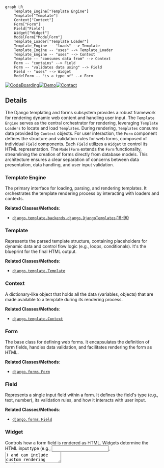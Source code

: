 ```mermaid
graph LR
    Template_Engine["Template Engine"]
    Template["Template"]
    Context["Context"]
    Form["Form"]
    Field["Field"]
    Widget["Widget"]
    ModelForm["ModelForm"]
    Template_Loader["Template Loader"]
    Template_Engine -- "loads" --> Template
    Template_Engine -- "uses" --> Template_Loader
    Template_Engine -- "uses" --> Context
    Template -- "consumes data from" --> Context
    Form -- "contains" --> Field
    Form -- "validates data using" --> Field
    Field -- "uses" --> Widget
    ModelForm -- "is a type of" --> Form
```

[![CodeBoarding](https://img.shields.io/badge/Generated%20by-CodeBoarding-9cf?style=flat-square)](https://github.com/CodeBoarding/CodeBoarding)[![Demo](https://img.shields.io/badge/Try%20our-Demo-blue?style=flat-square)](https://www.codeboarding.org/demo)[![Contact](https://img.shields.io/badge/Contact%20us%20-%20contact@codeboarding.org-lightgrey?style=flat-square)](mailto:contact@codeboarding.org)

## Details

The Django templating and forms subsystem provides a robust framework for rendering dynamic web content and handling user input. The `Template Engine` serves as the central orchestrator for rendering, leveraging `Template Loaders` to locate and load `Templates`. During rendering, `Templates` consume data provided by `Context` objects. For user interaction, the `Form` component defines the structure and validation rules for web forms, composed of individual `Field` components. Each `Field` utilizes a `Widget` to control its HTML representation. The `ModelForm` extends the `Form` functionality, streamlining the creation of forms directly from database models. This architecture ensures a clear separation of concerns between data presentation, data handling, and user input validation.

### Template Engine
The primary interface for loading, parsing, and rendering templates. It orchestrates the template rendering process by interacting with loaders and contexts.


**Related Classes/Methods**:

- <a href="https://github.com/django/django/blob/main/django/template/backends/django.py#L16-L90" target="_blank" rel="noopener noreferrer">`django.template.backends.django.DjangoTemplates`:16-90</a>


### Template
Represents the parsed template structure, containing placeholders for dynamic data and control flow logic (e.g., loops, conditionals). It's the blueprint for the final HTML output.


**Related Classes/Methods**:

- <a href="https://github.com/django/django/blob/main/django/template/base.py" target="_blank" rel="noopener noreferrer">`django.template.Template`</a>


### Context
A dictionary-like object that holds all the data (variables, objects) that are made available to a template during its rendering process.


**Related Classes/Methods**:

- <a href="https://github.com/django/django/blob/main/django/template/context.py" target="_blank" rel="noopener noreferrer">`django.template.Context`</a>


### Form
The base class for defining web forms. It encapsulates the definition of form fields, handles data validation, and facilitates rendering the form as HTML.


**Related Classes/Methods**:

- <a href="https://github.com/django/django/blob/main/django/forms/forms.py" target="_blank" rel="noopener noreferrer">`django.forms.Form`</a>


### Field
Represents a single input field within a form. It defines the field's type (e.g., text, number), its validation rules, and how it interacts with user input.


**Related Classes/Methods**:

- <a href="https://github.com/django/django/blob/main/django/forms/fields.py" target="_blank" rel="noopener noreferrer">`django.forms.Field`</a>


### Widget
Controls how a form field is rendered as HTML. Widgets determine the HTML input type (e.g., <input type="text">, <textarea>) and can include custom rendering logic.


**Related Classes/Methods**:

- <a href="https://github.com/django/django/blob/main/django/forms/widgets.py" target="_blank" rel="noopener noreferrer">`django.forms.Widget`</a>


### ModelForm
A specialized type of Form that automatically generates form fields and validation rules directly from a Django model definition, simplifying CRUD operations.


**Related Classes/Methods**:

- <a href="https://github.com/django/django/blob/main/django/forms/models.py" target="_blank" rel="noopener noreferrer">`django.forms.ModelForm`</a>


### Template Loader
Responsible for locating and loading template files from various configured sources (e.g., file system paths, installed applications).


**Related Classes/Methods**:

- <a href="https://github.com/django/django/blob/main/django/template/loaders/base.py#L4-L51" target="_blank" rel="noopener noreferrer">`django.template.loaders.base.Loader`:4-51</a>




### [FAQ](https://github.com/CodeBoarding/GeneratedOnBoardings/tree/main?tab=readme-ov-file#faq)